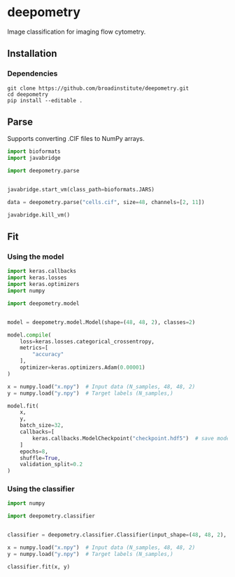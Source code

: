 # deepometry
Image classification for imaging flow cytometry.

## Installation

### Dependencies
```
git clone https://github.com/broadinstitute/deepometry.git
cd deepometry
pip install --editable .
```

## Parse

Supports converting .CIF files to NumPy arrays.

```python
import bioformats
import javabridge

import deepometry.parse


javabridge.start_vm(class_path=bioformats.JARS)

data = deepometry.parse("cells.cif", size=48, channels=[2, 11])

javabridge.kill_vm()
```

## Fit

### Using the model

```python
import keras.callbacks
import keras.losses
import keras.optimizers
import numpy

import deepometry.model


model = deepometry.model.Model(shape=(48, 48, 2), classes=2)

model.compile(
    loss=keras.losses.categorical_crossentropy,
    metrics=[
        "accuracy"
    ],
    optimizer=keras.optimizers.Adam(0.00001)
)

x = numpy.load("x.npy")  # Input data (N_samples, 48, 48, 2)
y = numpy.load("y.npy")  # Target labels (N_samples,)

model.fit(
    x,
    y,
    batch_size=32,
    callbacks=[
        keras.callbacks.ModelCheckpoint("checkpoint.hdf5")  # save model
    ]
    epochs=8,
    shuffle=True,
    validation_split=0.2
)
```

### Using the classifier

```python
import numpy

import deepometry.classifier


classifier = deepometry.classifier.Classifier(input_shape=(48, 48, 2), classes=2)

x = numpy.load("x.npy")  # Input data (N_samples, 48, 48, 2)
y = numpy.load("y.npy")  # Target labels (N_samples,)

classifier.fit(x, y)
```
